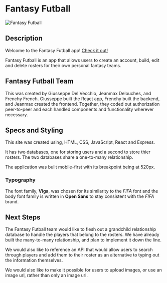# Fantasy Futball

![Fantasy Futball](client(front-end)/src/screens/images/FantasyFutball.gif)

## Description 

Welcome to the Fantasy Futball app!
[Check it out!](fantasyfutball.surge.sh) 

Fantasy Futball is an app that allows users to create an account, build, edit and delete rosters for their own personal fantasy teams. 

## Fantasy Futball Team

This was created by Giusseppe Del Vecchio, Jeanmax Delouches, and Frenchy French. Giusseppe built the React app, Frenchy built the backend, and Jeanmax created the frontend. Together, they coded out authorization peer-to-peer and each handled components and functionality wherever necessary. 

## Specs and Styling 

This site was created using, HTML, CSS, JavaScript, React and Express. 

It has two databases, one for storing users and a second to store thier rosters. The two databases share a one-to-many relationship.

The application was built mobile-first with its breakpoint being at 520px. 

### Typography

The font family, **Viga**, was chosen for its similarity to the *FIFA* font and the body font family is written in **Open Sans** to stay consistent with the *FIFA* brand.

## Next Steps

The Fantasy Futball team would like to flesh out a grandchild relationship database to handle the players that belong to the rosters. We have already built the many-to-many relationship, and plan to implement it down the line. 

We would also like to reference an API that would allow users to search through players and add them to their roster as an alternative to typing out the information themselves.

We would also like to make it possible for users to upload images, or use an image url, rather than only an image url. 